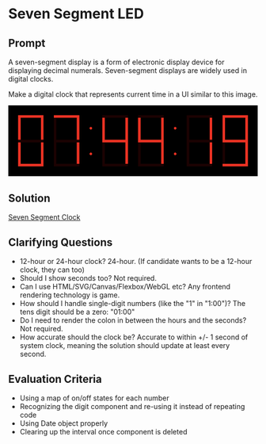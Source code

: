 # Seven Segment LED

## Prompt

A seven-segment display is a form of electronic display device for displaying decimal numerals. Seven-segment displays are widely used in digital clocks.

Make a digital clock that represents current time in a UI similar to this image.

![Seven Segment](./seven-segment-clock.png)

## Solution

<div class="full-bleed"></div>

[Seven Segment Clock](embedded-codesandbox://seven-segment-clock)

## Clarifying Questions

- 12-hour or 24-hour clock? 24-hour. (If candidate wants to be a 12-hour clock, they can too)
- Should I show seconds too? Not required.
- Can I use HTML/SVG/Canvas/Flexbox/WebGL etc? Any frontend rendering technology is game.
- How should I handle single-digit numbers (like the "1" in "1:00")? The tens digit should be a zero: "01:00"
- Do I need to render the colon in between the hours and the seconds? Not required.
- How accurate should the clock be? Accurate to within +/- 1 second of system clock, meaning the solution should update at least every second.

## Evaluation Criteria

- Using a map of on/off states for each number
- Recognizing the digit component and re-using it instead of repeating code
- Using Date object properly
- Clearing up the interval once component is deleted
